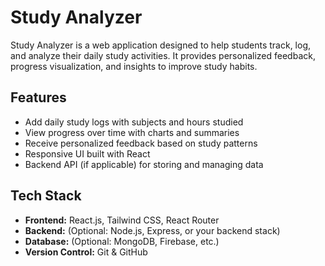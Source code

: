# Study Analyzer

Study Analyzer is a web application designed to help students track, log, and analyze their daily study activities. It provides personalized feedback, progress visualization, and insights to improve study habits.

## Features

- Add daily study logs with subjects and hours studied
- View progress over time with charts and summaries
- Receive personalized feedback based on study patterns
- Responsive UI built with React
- Backend API (if applicable) for storing and managing data

## Tech Stack

- **Frontend:** React.js, Tailwind CSS, React Router
- **Backend:** (Optional: Node.js, Express, or your backend stack)
- **Database:** (Optional: MongoDB, Firebase, etc.)
- **Version Control:** Git & GitHub

